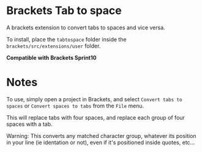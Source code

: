 Brackets Tab to space
=================

A brackets extension to convert tabs to spaces and vice versa.

To install, place the ```tabtospace``` folder inside the ```brackets/src/extensions/user``` folder.

**Compatible with Brackets Sprint10**


Notes
=====

To use, simply open a project in Brackets, and select ```Convert tabs to spaces``` or ```Convert spaces to tabs``` from the ```File``` menu.

This will replace tabs with four spaces, and replace each group of four spaces with a tab.

Warning: This converts any matched character group, whatever its position in your line (ie identation or not), even if it's positioned inside quotes, etc...